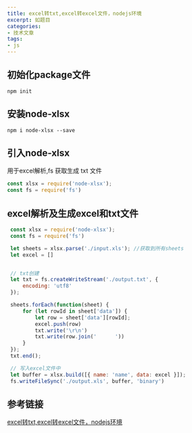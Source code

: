 ```yaml
---
title: excel转txt,excel转excel文件，nodejs环境
excerpt: 如题目
categories:
- 技术文章
tags:
- js
---
```


## 初始化package文件
```
npm init
```

## 安装node-xlsx
```
npm i node-xlsx --save
```

## 引入node-xlsx
用于excel解析,fs 获取生成 txt 文件
```javascript
const xlsx = require('node-xlsx');
const fs = require('fs')
```

## excel解析及生成excel和txt文件
```javascript
 const xlsx = require('node-xlsx');
 const fs = require('fs')

 let sheets = xlsx.parse('./input.xls'); //获取到所有sheets
 let excel = []


 // txt创建
 let txt = fs.createWriteStream('./output.txt', {
     encoding: 'utf8'
 });

 sheets.forEach(function(sheet) {
     for (let rowId in sheet['data']) {
         let row = sheet['data'][rowId];
         excel.push(row)
         txt.write('\r\n')
         txt.write(row.join('      '))
     }
 });
 txt.end();

 // 写入excel文件中
 let buffer = xlsx.build([{ name: 'name', data: excel }]);
 fs.writeFileSync('./output.xls', buffer, 'binary')
```

## 参考链接
[excel转txt,excel转excel文件，nodejs环境](https://zhuanlan.zhihu.com/p/59442137)


